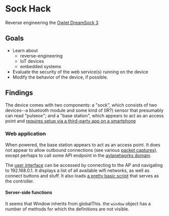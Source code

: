 # Sock Hack

Reverse engineering the [Owlet DreamSock 3](http://localhost)

## Goals

* Learn about
  * reverse-engineering
  * IoT devices
  * embedded systems
* Evaluate the security of the web service(s) running on the device
* Modify the behavior of the device, if possible.

## Findings

The device comes with two components: a "sock", which consists of two devices--a
bluetooth module and some kind of (IR?) sensor that presumably can read
"pulseox"; and a "base station", which appears to act as an access point and
[requires setup via a third-party app on a
smartphone](./recon/docs/installation_manual.pdf)

### Web application

When powered, the base station appears to act as an access point. It does not
appear to allow outbound connections (see various [packet
captures](./recon/pcaps/)), except perhaps to call some API endpoint in the
[aylanetworks domain](./recon/docs/ayla_networks_api_docs.txt).

The [user interface](./app/index.html) can be accessed by connecting to the AP
and navigating to 192.168.0.1. It displays a list of all available wifi
networks, as well as connect buttons and stuff. It also loads [a pretty basic
script](./app/wifi.js) that serves as the controller.

#### Server-side functions

It seems that Window inherits from globalThis. the `window` object has a number
of methods for which the definitions are not visible.
